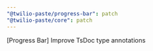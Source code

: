 ```yaml
---
"@twilio-paste/progress-bar": patch
"@twilio-paste/core": patch
---
```


[Progress Bar] Improve TsDoc type annotations
